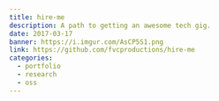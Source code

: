```yaml
---
title: hire-me
description: A path to getting an awesome tech gig.
date: 2017-03-17
banner: https://i.imgur.com/AsCP5S1.png
link: https://github.com/fvcproductions/hire-me
categories:
  - portfolio
  - research
  - oss
---
```

